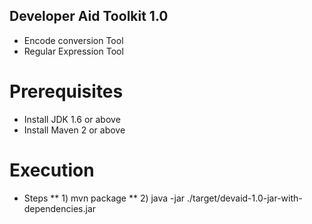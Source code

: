 Developer Aid Toolkit 1.0
-----------------------------
* Encode conversion Tool
* Regular Expression Tool

# Prerequisites
* Install JDK 1.6 or above
* Install Maven 2 or above

# Execution
* Steps
** 1) mvn package
** 2) java -jar ./target/devaid-1.0-jar-with-dependencies.jar
